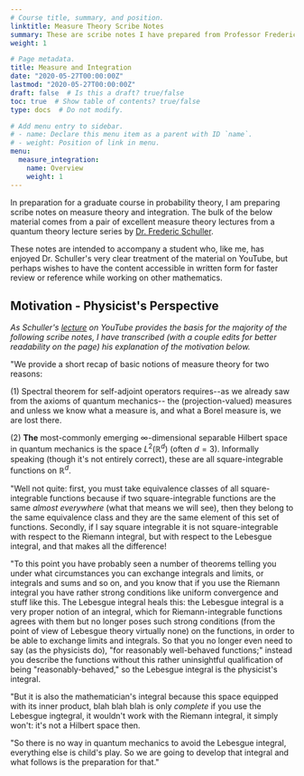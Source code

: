 ```yaml
---
# Course title, summary, and position.
linktitle: Measure Theory Scribe Notes
summary: These are scribe notes I have prepared from Professor Frederic Schuller's lectures on measure and integration.
weight: 1

# Page metadata.
title: Measure and Integration
date: "2020-05-27T00:00:00Z"
lastmod: "2020-05-27T00:00:00Z"
draft: false  # Is this a draft? true/false
toc: true  # Show table of contents? true/false
type: docs  # Do not modify.

# Add menu entry to sidebar.
# - name: Declare this menu item as a parent with ID `name`.
# - weight: Position of link in menu.
menu:
  measure_integration:
    name: Overview
    weight: 1
---
```


In preparation for a graduate course in probability theory, I am preparing scribe notes on measure theory and integration.  The bulk of the below material comes from a pair of excellent measure theory lectures from a quantum theory lecture series by [Dr. Frederic Schuller](https://www.perimeterinstitute.ca/people/frederic-schuller). 

These notes are intended to accompany a student who, like me, has enjoyed Dr. Schuller's very clear treatment of the material on YouTube, but perhaps wishes to have the content accessible in written form for faster review or reference while working on other mathematics.

## Motivation - Physicist's Perspective
*As Schuller's [lecture](https://www.youtube.com/watch?v=6ad9V8gvyBQ) on YouTube provides the basis for the majority of the following scribe notes, I have transcribed (with a couple edits for better readability on the page) his explanation of the motivation below.*

"We provide a short recap of basic notions of measure theory for two reasons:

(1) Spectral theorem for self-adjoint operators requires--as we already saw from the axioms of quantum mechanics-- the (projection-valued) measures and unless we know what a measure is, and what a Borel measure is, we are lost there.

(2) **The** most-commonly emerging $\infty$-dimensional separable Hilbert space in quantum mechanics is the space $L^2(\mathbb{R}^d)$ (often $d=3$).  Informally speaking (though it's not entirely correct), these are all square-integrable functions on $\mathbb{R}^d$.  

"Well not quite: first, you must take equivalence classes of all square-integrable functions because if two square-integrable functions are the same *almost everywhere* (what that means we will see), then they belong to the same equivalence class and they are the same element of this set of functions.  Secondly, if I say square integrable it is not square-integrable with respect to the Riemann integral, but with respect to the Lebesgue integral, and that makes all the difference!

"To this point you have probably seen a number of theorems telling you under what circumstances you can exchange integrals and limits, or integrals and sums and so on, and you know that if you use the Riemann integral you have rather strong conditions like uniform convergence and stuff like this.  The Lebesgue integral heals this: the Lebesgue integral is a very proper notion of an integral, which for Riemann-integrable functions agrees with them but no longer poses such strong conditions (from the point of view of Lebesgue theory virtually none) on the functions, in order to be able to exchange limits and integrals.  So that you no longer even need to say (as the physicists do), "for reasonably well-behaved functions;" instead you describe the functions without this rather uninsightful qualification of being "reasonably-behaved," so the Lebesgue integral is the physicist's integral.  

"But it is also the mathematician's integral because this space equipped with its inner product, blah blah blah is only *complete* if you use the Lebesgue ingtegral, it wouldn't work with the Riemann integral, it simply won't: it's not a Hilbert space then.  

"So there is no way in quantum mechanics to avoid the Lebesgue integral, everything else is child's play.  So we are going to develop that integral and what follows is the preparation for that."

